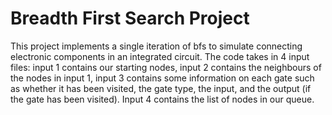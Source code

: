 # Breadth First Search Project

This project implements a single iteration of bfs to simulate connecting electronic components in an integrated circuit. 
The code takes in 4 input files: input 1 contains our starting nodes, input 2 contains the neighbours of the nodes in input 1, input 3 contains some information on each gate such as 
whether it has been visited, the gate type, the input, and the output (if the gate has been visited). Input 4 contains the list of nodes in our queue. 